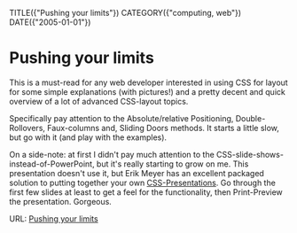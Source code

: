 TITLE({"Pushing your limits"})
CATEGORY({"computing, web"})
DATE({"2005-01-01"})

Pushing your limits
===================

This is a must-read for any web developer interested in using CSS for
layout for some simple explanations (with pictures!) and a pretty decent
and quick overview of a lot of advanced CSS-layout topics.

Specifically pay attention to the Absolute/relative Positioning,
Double-Rollovers, Faux-columns and, Sliding Doors methods. It starts a
little slow, but go with it (and play with the examples).

On a side-note: at first I didn't pay much attention to the
CSS-slide-shows-instead-of-PowerPoint, but it's really starting to grow
on me. This presentation doesn't use it, but Erik Meyer has an
excellent packaged solution to putting together your own
[CSS-Presentations](http://www.meyerweb.com/eric/tools/s5/s5-intro.html).
Go through the first few slides at least to get a feel for the
functionality, then Print-Preview the presentation. Gorgeous.

URL: [Pushing your
limits](http://www.stopdesign.com/present/2004/sydney/limits/)
